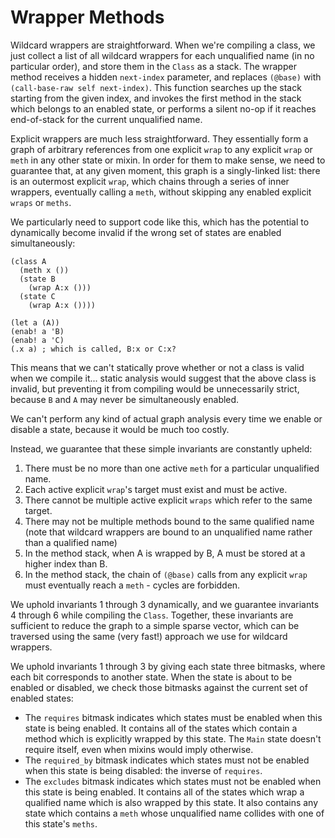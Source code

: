 # Wrapper Methods

Wildcard wrappers are straightforward. When we're compiling a class, we just collect a list of
all wildcard wrappers for each unqualified name (in no particular order), and store them in the 
`Class` as a stack. The wrapper method receives a hidden `next-index` parameter, and replaces 
`(@base)` with `(call-base-raw self next-index)`. This function searches up the stack starting 
from the given index, and invokes the first method in the stack which belongs to an enabled state, 
or performs a silent no-op if it reaches end-of-stack for the current unqualified name.

Explicit wrappers are much less straightforward. They essentially form a graph of arbitrary 
references from one explicit `wrap` to any explicit `wrap` or `meth` in any other state or mixin. 
In order for them to make sense, we need to guarantee that, at any given moment, this graph is a 
singly-linked list: there is an outermost explicit `wrap`, which chains through a series of inner 
wrappers, eventually calling a `meth`, without skipping any enabled explicit `wraps` or `meths`. 

We particularly need to support code like this, which has the potential to dynamically become 
invalid if the wrong set of states are enabled simultaneously:
	
	(class A
	  (meth x ())
	  (state B
	    (wrap A:x ()))
	  (state C
	    (wrap A:x ())))

	(let a (A))
	(enab! a 'B)
	(enab! a 'C)
	(.x a) ; which is called, B:x or C:x?

This means that we can't statically prove whether or not a class is valid when we compile it...
static analysis would suggest that the above class is invalid, but preventing it from compiling
would be unnecessarily strict, because `B` and `A` may never be simultaneously enabled.

We can't perform any kind of actual graph analysis every time we enable or disable a state, because 
it would be much too costly. 

Instead, we guarantee that these simple invariants are constantly upheld:

1. There must be no more than one active `meth` for a particular unqualified name.
2. Each active explicit `wrap`'s target must exist and must be active.
3. There cannot be multiple active explicit `wraps` which refer to the same target.
4. There may not be multiple methods bound to the same qualified name (note that wildcard wrappers
   are bound to an unqualified name rather than a qualified name)
5. In the method stack, when A is wrapped by B, A must be stored at a higher index than B.
6. In the method stack, the chain of `(@base)` calls from any explicit `wrap` must eventually 
   reach a `meth` - cycles are forbidden.

We uphold invariants 1 through 3 dynamically, and we guarantee invariants 4 through 6 while 
compiling the `Class`. Together, these invariants are sufficient to reduce the graph to a simple 
sparse vector, which can be traversed using the same (very fast!) approach we use for wildcard 
wrappers.

We uphold invariants 1 through 3 by giving each state three bitmasks, where each bit corresponds 
to another state. When the state is about to be enabled or disabled, we check those bitmasks
against the current set of enabled states:

- The `requires` bitmask indicates which states must be enabled when this state is being enabled.
  It contains all of the states which contain a method which is explicitly wrapped by this state.
  The `Main` state doesn't require itself, even when mixins would imply otherwise.
- The `required_by` bitmask indicates which states must not be enabled when this state is
  being disabled: the inverse of `requires`.
- The `excludes` bitmask indicates which states must not be enabled when this state is being
  enabled. It contains all of the states which wrap a qualified name which is also wrapped by this
  state. It also contains any state which contains a `meth` whose unqualified name collides with 
  one of this state's `meths`.
